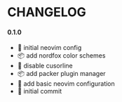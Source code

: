 # CHANGELOG

#### 0.1.0

* 🚀 initial neovim config
* 📦️ add nordfox color schemes
* 🔧 disable cusorline
* 📦️ add packer plugin manager
* 🔧 add basic neovim configuration
* 🎉 initial commit
